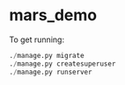 # mars_demo

To get running:

```python
./manage.py migrate
./manage.py createsuperuser
./manage.py runserver
```
